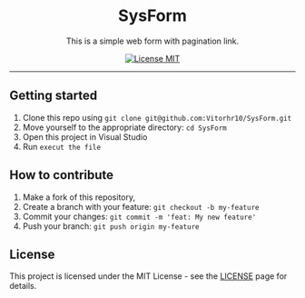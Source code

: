 <h1 align="center">
SysForm
</h1>

<p align="center">This is a simple web form with pagination link.</p>

<p align="center">
  <a href="https://opensource.org/licenses/MIT">
    <img src="https://img.shields.io/badge/License-MIT-blue.svg" alt="License MIT">
  </a>
</p>

<hr />

## Getting started

1. Clone this repo using `git clone git@github.com:Vitorhr10/SysForm.git`
2. Move yourself to the appropriate directory: `cd SysForm`
3. Open this project in Visual Studio
4. Run `execut the file`

## How to contribute

1. Make a fork of this repository,
2. Create a branch with your feature: `git checkout -b my-feature`
3. Commit your changes: `git commit -m 'feat: My new feature'`
4. Push your branch: `git push origin my-feature`

## License

This project is licensed under the MIT License - see the [LICENSE](https://opensource.org/licenses/MIT) page for details.